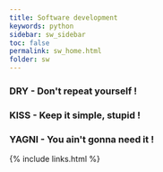 ```yaml
---
title: Software development
keywords: python
sidebar: sw_sidebar
toc: false
permalink: sw_home.html
folder: sw
---
```


### DRY - Don't repeat yourself !
### KISS - Keep it simple, stupid !
### YAGNI - You ain't gonna need it !

{% include links.html %}
